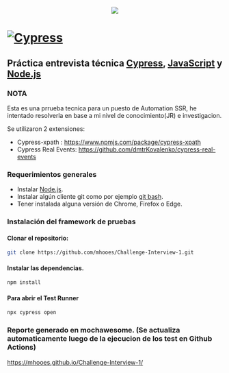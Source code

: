 <p align="center">
  <a href="https://www.linkedin.com/in/emiliano-adrian-palacio/"><img src="https://img.shields.io/badge/Emiliano%20 Palacio-LinkedIn-0077B5.svg" style="max-height: 300px;" style="max-height: 300px;"></a>
</p>

# [![Cypress](https://cloud.githubusercontent.com/assets/1268976/20607953/d7ae489c-b24a-11e6-9cc4-91c6c74c5e88.png)](https://www.cypress.io)

## Práctica entrevista técnica [Cypress](https://www.cypress.io), [JavaScript](https://developer.mozilla.org/es/docs/Web/JavaScript) y [Node.js](https://nodejs.org/en/)

### NOTA
Esta es una prrueba tecnica para un puesto de Automation SSR, he intentado resolverla en base a mi nivel de conocimiento(JR) e investigacion. 

Se utilizaron 2 extensiones:
- Cypress-xpath : https://www.npmjs.com/package/cypress-xpath
- Cypress Real Events: https://github.com/dmtrKovalenko/cypress-real-events

### Requerimientos generales

- Instalar [Node.js](https://nodejs.org/es/download/).
- Instalar algún cliente git como por ejemplo [git bash](https://git-scm.com/downloads).
- Tener instalada alguna versión de Chrome, Firefox o Edge.

### Instalación del framework de pruebas

#### **Clonar el repositorio:**

```bash
git clone https://github.com/mhooes/Challenge-Interview-1.git
```

#### **Instalar las dependencias.**

```bash
npm install
```

#### **Para abrir el Test Runner**

```bash
npx cypress open
```

### **Reporte generado en mochawesome. (Se actualiza automaticamente luego de la ejecucion de los test en Github Actions)**

https://mhooes.github.io/Challenge-Interview-1/
